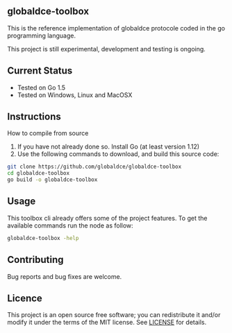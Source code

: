 ## globaldce-toolbox
This is the reference implementation of globaldce protocole coded in the go programming language.

This project is still experimental, development and testing is ongoing.

## Current Status
+ Tested on Go 1.5
+ Tested on Windows, Linux and MacOSX

## Instructions
How to compile from source
1. If you have not already done so. Install Go (at least version 1.12)
2. Use the following commands to download, and build this source code: 
```bash
git clone https://github.com/globaldce/globaldce-toolbox
cd globaldce-toolbox
go build -o globaldce-toolbox
```

## Usage
This toolbox cli already offers some of the project features. To get the available commands run the node as follow:
```bash
globaldce-toolbox -help
```

## Contributing
Bug reports and bug fixes are welcome.

## Licence
This project is an open source free software; you can redistribute it and/or modify it under the terms of the MIT license.
See [LICENSE](https://github.com/globaldce/globaldce-toolbox/blob/main/LICENSE) for details. 
